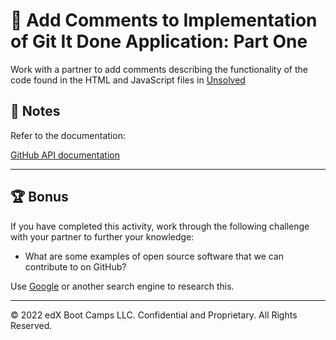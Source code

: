 # 📐 Add Comments to Implementation of Git It Done Application: Part One

Work with a partner to add comments describing the functionality of the code found in the HTML and JavaScript files in [Unsolved](./Unsolved)

## 📝 Notes

Refer to the documentation:

[GitHub API documentation](https://docs.github.com/en/rest/overview/resources-in-the-rest-api)

---

## 🏆 Bonus

If you have completed this activity, work through the following challenge with your partner to further your knowledge:

- What are some examples of open source software that we can contribute to on GitHub?

Use [Google](https://www.google.com) or another search engine to research this.

---

© 2022 edX Boot Camps LLC. Confidential and Proprietary. All Rights Reserved.
